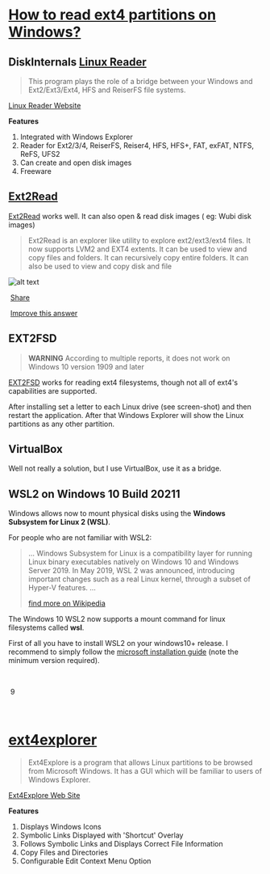 # [How to read ext4 partitions on Windows?](https://superuser.com/questions/37512/how-to-read-ext4-partitions-on-windows)



## DiskInternals [Linux Reader](http://www.diskinternals.com/linux-reader/)

> This program plays the role of a bridge between your Windows and Ext2/Ext3/Ext4, HFS and ReiserFS file systems.

[Linux Reader Website](http://www.diskinternals.com/linux-reader/)

**Features**

1. Integrated with Windows Explorer
2. Reader for Ext2/3/4, ReiserFS, Reiser4, HFS, HFS+, FAT, exFAT, NTFS, ReFS, UFS2
3. Can create and open disk images
4. Freeware

## [Ext2Read](http://sourceforge.net/projects/ext2read/) 

[Ext2Read](http://sourceforge.net/projects/ext2read/) works well. It can also open & read disk images ( eg: Wubi disk images)

> Ext2Read is an explorer like utility  to explore ext2/ext3/ext4 files. It  now supports LVM2 and EXT4 extents. It  can be used to view and copy files and  folders. It can recursively copy  entire folders. It can also be used to  view and copy disk and file

![alt text](https://i.stack.imgur.com/hvFv8.jpg)



​            [Share](https://superuser.com/a/141919)        

​                    [Improve this answer](https://superuser.com/posts/141919/edit)                

##        EXT2FSD

> **WARNING**
>  According to multiple reports, it does not work on Windows 10 version 1909 and later

[EXT2FSD](http://sourceforge.net/projects/ext2fsd/) works for reading ext4 filesystems, though not all of ext4's capabilities are supported.

After installing set a letter to each Linux drive (see screen-shot)  and then restart the application. After that Windows Explorer will show  the Linux partitions as any other partition.

## VirtualBox

Well not really a solution, but I use VirtualBox, use it as a bridge.



## WSL2 on Windows 10 Build 20211

Windows allows now to mount physical disks using the **Windows Subsystem for Linux 2 (WSL)**.

For people who are not familiar with WSL2:

> ... Windows Subsystem for Linux is a compatibility layer for running Linux binary executables natively on Windows 10 and Windows Server 2019. In May 2019, WSL 2 was announced, introducing important changes  such as a real Linux kernel, through a subset of Hyper-V features. ...
>
> [find more on Wikipedia](https://en.wikipedia.org/wiki/Windows_Subsystem_for_Linux)

The Windows 10 WSL2 now supports a mount command for linux filesystems called **wsl**.

First of all you have to install WSL2 on your windows10+ release. I recommend to simply follow the [microsoft installation guide](https://docs.microsoft.com/en-us/windows/wsl/install-win10) (note the minimum version required).



​        

​            9        

​                    



# [ext4explorer](http://sourceforge.net/projects/ext4explore/?source=directory)

> Ext4Explore is a program that allows Linux partitions to be browsed from Microsoft Windows. It has a GUI which will be familiar to users of Windows Explorer.

[Ext4Explore Web Site](http://sourceforge.net/projects/ext4explore/?source=directory)

**Features**

1. Displays Windows Icons
2. Symbolic Links Displayed with 'Shortcut' Overlay
3. Follows Symbolic Links and Displays Correct File Information
4. Copy Files and Directories
5. Configurable Edit Context Menu Option